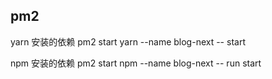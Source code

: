 ## pm2
yarn 安装的依赖
pm2 start yarn --name blog-next -- start

npm 安装的依赖
pm2 start npm --name blog-next -- run start

